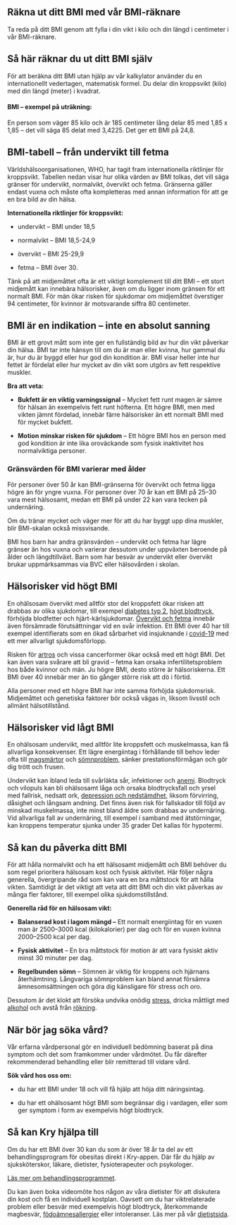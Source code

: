 Räkna ut ditt BMI med vår BMI-räknare
-------------------------------------

Ta reda på ditt BMI genom att fylla i din vikt i kilo och din längd i centimeter i vår BMI-räknare.

Så här räknar du ut ditt BMI själv
----------------------------------

För att beräkna ditt BMI utan hjälp av vår kalkylator använder du en internationellt vedertagen, matematisk formel. Du delar din kroppsvikt (kilo) med din längd (meter) i kvadrat.

#### BMI – exempel på uträkning:

En person som väger 85 kilo och är 185 centimeter lång delar 85 med 1,85 x 1,85 – det vill säga 85 delat med 3,4225. Det ger ett BMI på 24,8.

BMI-tabell – från undervikt till fetma
--------------------------------------

Världshälsoorganisationen, WHO, har tagit fram internationella riktlinjer för kroppsvikt. Tabellen nedan visar hur olika värden av BMI tolkas, det vill säga gränser för undervikt, normalvikt, övervikt och fetma. Gränserna gäller endast vuxna och måste ofta kompletteras med annan information för att ge en bra bild av din hälsa.

**Internationella riktlinjer för kroppsvikt:**

*   undervikt – BMI under 18,5
    
*   normalvikt – BMI 18,5-24,9
    
*   övervikt – BMI 25-29,9
    
*   fetma – BMI över 30.
    

Tänk på att midjemåttet ofta är ett viktigt komplement till ditt BMI – ett stort midjemått kan innebära hälsorisker, även om du ligger inom gränsen för ett normalt BMI. För män ökar risken för sjukdomar om midjemåttet överstiger 94 centimeter, för kvinnor är motsvarande siffra 80 centimeter.

BMI är en indikation – inte en absolut sanning
----------------------------------------------

BMI är ett grovt mått som inte ger en fullständig bild av hur din vikt påverkar din hälsa. BMI tar inte hänsyn till om du är man eller kvinna, hur gammal du är, hur du är byggd eller hur god din kondition är. BMI visar heller inte hur fettet är fördelat eller hur mycket av din vikt som utgörs av fett respektive muskler.

**Bra att veta:**

*   **Bukfett är en viktig varningssignal** – Mycket fett runt magen är sämre för hälsan än exempelvis fett runt höfterna. Ett högre BMI, men med vikten jämnt fördelad, innebär färre hälsorisker än ett normalt BMI med för mycket bukfett.
    
*   **Motion minskar risken för sjukdom** – Ett högre BMI hos en person med god kondition är inte lika oroväckande som fysisk inaktivitet hos normalviktiga personer.
    

### Gränsvärden för BMI varierar med ålder

För personer över 50 år kan BMI-gränserna för övervikt och fetma ligga högre än för yngre vuxna. För personer över 70 år kan ett BMI på 25–30 vara mest hälsosamt, medan ett BMI på under 22 kan vara tecken på undernäring.

Om du tränar mycket och väger mer för att du har byggt upp dina muskler, blir BMI-skalan också missvisande.

BMI hos barn har andra gränsvärden – undervikt och fetma har lägre gränser än hos vuxna och varierar dessutom under uppväxten beroende på ålder och längdtillväxt. Barn som har besvär av undervikt eller övervikt brukar uppmärksammas via BVC eller hälsovården i skolan.

Hälsorisker vid högt BMI
------------------------

En ohälsosam övervikt med alltför stor del kroppsfett ökar risken att drabbas av olika sjukdomar, till exempel [diabetes typ 2](https://www.kry.se/fakta/hormonella-sjukdomar/diabetes-typ-2/ "diabetes-typ-2"), [högt blodtryck](https://www.kry.se/fakta/hogt-blodtryck/ "hogt-blodtryck"), förhöjda blodfetter och hjärt-kärlsjukdomar. [Övervikt och fetma](https://www.kry.se/fakta/ovrigt/overvikt-och-fetma/ "overvikt-och-fetma") innebär även försämrade förutsättningar vid en svår infektion. Ett BMI över 40 har till exempel identifierats som en ökad sårbarhet vid insjuknande i [covid-19](https://www.kry.se/fakta/infektioner/coronavirus/ "covid-19") med ett mer allvarligt sjukdomsförlopp.

Risken för [artros](https://www.kry.se/fakta/leder-muskler-och-skelett/artros/ "artros") och vissa cancerformer ökar också med ett högt BMI. Det kan även vara svårare att bli gravid – fetma kan orsaka infertilitetsproblem hos både kvinnor och män. Ju högre BMI, desto större är hälsoriskerna. Ett BMI över 40 innebär mer än tio gånger större risk att dö i förtid.

Alla personer med ett högre BMI har inte samma förhöjda sjukdomsrisk. Midjemåttet och genetiska faktorer bör också vägas in, liksom livsstil och allmänt hälsotillstånd.

Hälsorisker vid lågt BMI
------------------------

En ohälsosam undervikt, med alltför lite kroppsfett och muskelmassa, kan få allvarliga konsekvenser. Ett lägre energiintag i förhållande till behov leder ofta till [magsmärtor](https://www.kry.se/fakta/mage-och-tarm/ont-i-magen/ "magsmartor") och [sömnproblem](https://www.kry.se/fakta/psykiatri-och-psykologi/somnproblem/ "somnproblem"), sänker prestationsförmågan och gör dig trött och frusen.

Undervikt kan ibland leda till svårläkta sår, infektioner och [anemi](https://www.kry.se/fakta/ovrigt/anemi/ "anemi"). Blodtryck och vilopuls kan bli ohälsosamt låga och orsaka blodtrycksfall och yrsel med fallrisk, nedsatt ork, [depression och nedstämdhet](https://www.kry.se/fakta/psykiatri-och-psykologi/depression-och-nedstamdhet/ "depression-och-nedstamdhet"), liksom förvirring, dåsighet och långsam andning. Det finns även risk för fallskador till följd av minskad muskelmassa, inte minst bland äldre som drabbas av undernäring. Vid allvarliga fall av undernäring, till exempel i samband med ätstörningar, kan kroppens temperatur sjunka under 35 grader Det kallas för hypotermi.

Så kan du påverka ditt BMI
--------------------------

För att hålla normalvikt och ha ett hälsosamt midjemått och BMI behöver du som regel prioritera hälsosam kost och fysisk aktivitet. Här följer några generella, övergripande råd som kan vara en bra måttstock för att hålla vikten. Samtidigt är det viktigt att veta att ditt BMI och din vikt påverkas av många fler faktorer, till exempel olika sjukdomstillstånd.

**Generella råd för en hälsosam vikt:**

*   **Balanserad kost i lagom mängd –** Ett normalt energiintag för en vuxen man är 2500–3000 kcal (kilokalorier) per dag och för en vuxen kvinna 2000–2500 kcal per dag.
    
*   **Fysisk aktivitet** – En bra måttstock för motion är att vara fysiskt aktiv minst 30 minuter per dag.
    
*   **Regelbunden sömn** – Sömnen är viktig för kroppens och hjärnans återhämtning. Långvariga sömnproblem kan bland annat försämra ämnesomsättningen och göra dig känsligare för stress och oro.
    

Dessutom är det klokt att försöka undvika onödig [stress](https://www.kry.se/fakta/psykiatri-och-psykologi/stress/ "stress"), dricka måttligt med [alkohol](https://www.kry.se/fakta/psykiatri-och-psykologi/alkoholproblem/ "alkohol") och avstå från [rökning](https://www.kry.se/fakta/fragor-och-svar/sluta-roka/ "rokning").

När bör jag söka vård?
----------------------

Vår erfarna vårdpersonal gör en individuell bedömning baserat på dina symptom och det som framkommer under vårdmötet. Du får därefter rekommenderad behandling eller blir remitterad till vidare vård.

**Sök vård hos oss om:**

*   du har ett BMI under 18 och vill få hjälp att höja ditt näringsintag.
    
*   du har ett ohälsosamt högt BMI som begränsar dig i vardagen, eller som ger symptom i form av exempelvis högt blodtryck.
    

Så kan Kry hjälpa till
----------------------

Om du har ett BMI över 30 kan du som är över 18 år ta del av ett behandlingsprogram för obesitas direkt i Kry-appen. Där får du hjälp av sjuksköterskor, läkare, dietister, fysioterapeuter och psykologer.

[Läs mer om behandlingsprogrammet](https://www.kry.se/behandlingsprogram-obesitas/ "las-mer-om-behandlingsprogrammet").

Du kan även boka videomöte hos någon av våra dietister för att diskutera din kost och få en individuell kostplan. Oavsett om du har viktrelaterade problem eller besvär med exempelvis högt blodtryck, återkommande magbesvär, [födoämnesallergier](https://www.kry.se/fakta/allergier/fodoamnesallergi/ "fodoamnesallergier") eller intoleranser. Läs mer på vår [dietistsida](https://www.kry.se/dietist/ "dietistsida").
